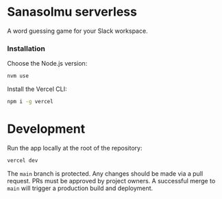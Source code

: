# Sanasolmu serverless

A word guessing game for your Slack workspace.

### Installation

Choose the Node.js version:

```bash
nvm use
```

Install the Vercel CLI:

```bash
npm i -g vercel
```

# Development

Run the app locally at the root of the repository:

```bash
vercel dev
```

The `main` branch is protected. Any changes should be made via a pull request. PRs must be approved by project owners. A successful merge to `main` will trigger a production build and deployment.
